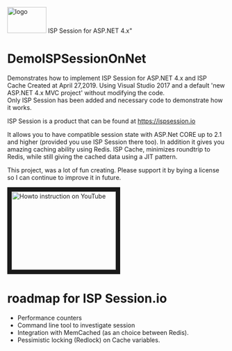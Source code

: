<img src="https://ispsession.io/images/Platipus3_Transparant_small.png" width="90" height="60" alt="logo"/> ISP Session for ASP.NET 4.x"

# DemoISPSessionOnNet
Demonstrates how to implement ISP Session for ASP.NET 4.x and ISP Cache
Created at April 27,2019.
Using Visual Studio 2017 and a default 'new ASP.NET 4.x MVC project' without modifying the code.  
Only ISP Session has been added and necessary code to demonstrate how it works.

ISP Session is a product that can be found at https://ispsession.io

It allows you to have compatible session state with ASP.Net CORE up to 2.1 and higher (provided you use ISP Session there too).
In addition it gives you amazing caching ability using Redis. ISP Cache, minimizes roundtrip to Redis, 
while still giving the cached data using a JIT pattern.

This project, was a lot of fun creating. Please support it by bying a license so I can continue to improve it in future.

<a href="https://www.youtube.com/embed/lQzgJYQi-BI" target="_blank"><img src="http://img.youtube.com/vi/lQzgJYQi-BI/0.jpg" 
alt="Howto instruction on YouTube" width="240" height="180" border="10" /></a>

# roadmap for ISP Session.io
* Performance counters
* Command line tool to investigate session
* Integration with MemCached (as an choice between Redis).
* Pessimistic locking (Redlock) on Cache variables.